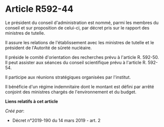 # Article R592-44

Le président du conseil d'administration est nommé, parmi les membres du conseil et sur proposition de celui-ci, par décret
pris sur le rapport des ministres de tutelle.

Il assure les relations de l'établissement avec les ministres de tutelle et le président de l'Autorité de sûreté nucléaire.

Il préside le comité d'orientation des recherches prévu à l'article R. 592-50. Il peut assister aux séances du conseil
scientifique prévu à l'article R. 592-54.

Il participe aux réunions stratégiques organisées par l'institut.

Il bénéficie d'un régime indemnitaire dont le montant est défini par arrêté conjoint des ministres chargés de l'environnement
et du budget.

**Liens relatifs à cet article**

_Créé par_:

  - Décret n°2019-190 du 14 mars 2019 - art. 2
